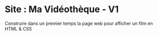 # Site : Ma Vidéothèque - V1
Construire dans un premier temps la page web pour afficher un film en HTML & CSS
<a href="https://zupimages.net/viewer.php?id=25/16/u0qk.png"><img src="https://zupimages.net/up/25/16/u0qk.png" alt="" /></a>
